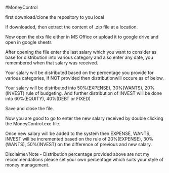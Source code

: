 #MoneyControl 

first download/clone the repository to you local

If downloaded, then extract the content of .zip file at a location.

Now open the xlxs file either in MS Office or upload it to google drive and open in google sheets

After opening the file enter the last salary which you want to consider as base for distribution into various category and also enter any date, you remembered when that salary was received.

Your salary will be distributed based on the percentage you provide for various categories, if NOT provided then distributionwill occure as of below.

Your salary will be distributed into 50%(EXPENSE), 30%(WANTS), 20%(INVEST) rule of budgeting. And further distribution of INVEST will be done into 60%(EQUITY), 40%(DEBT or FIXED)

Save and close the file.

Now you are good to go to enter the new salary received by double clicking the MoneyControl.exe file.

Once new salary will be added to the system then EXPENSE, WANTS, INVEST will be incremented based on the rule of 20%(EXPENSE), 30%(WANTS), 50%(INVEST) on the difference of previous and new salary.



Disclaimer/Note - Distribution percentage provided above are not my recommendations please set your own percentage which suits your style of money management.
